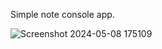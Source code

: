 Simple note console app.

![Screenshot 2024-05-08 175109](https://github.com/paktozi/Note-console-app/assets/130216112/f41f5837-8136-428e-8e6e-dec45f267215)

